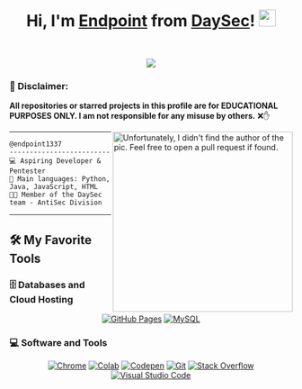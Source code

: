 <h1 align="center">
Hi, I'm <a href="https://github.com/endpoint1337" rel="nofollow" target="_blank">Endpoint</a> from <a href="https://discord.gg/qKMR2GRfhK" rel="nofollow" target="_blank">DaySec</a>!
  <img src="https://media.giphy.com/media/hvRJCLFzcasrR4ia7z/giphy.gif" width="30"></h1>
<br/>

<p align="center">
  <a href="https://github.com/DenverCoder1/readme-typing-svg" target="_blank"><img src="https://readme-typing-svg.herokuapp.com/?lines=Python%2C+Java%2C+JavaScript%2C+HTML;NetworkSecurity+Enthusiast;Always+Learning+New+Things!&center=true&width=500&height=50"></a>
</p>

### 🚨 Disclaimer:

**All repositories or starred projects in this profile are for EDUCATIONAL PURPOSES ONLY. I am not responsible for any misuse by others.** ❌✋

<img align="right" src="https://github.com/endpoint1337/endpoint1337/blob/main/dev.png" alt="Unfortunately, I didn't find the author of the pic. Feel free to open a pull request if found." width="320" />
<hr>

```
@endpoint1337
-------------------------
💻 Aspiring Developer & Pentester
🌟 Main languages: Python, Java, JavaScript, HTML
🧑‍💻 Member of the DaySec team - AntiSec Division
```
<hr>


## 🛠️ My Favorite Tools

### 🗄️ Databases and Cloud Hosting

<p align="center">
    <a href="https://pages.github.com" target="_blank"><img alt="GitHub Pages" src="https://img.shields.io/badge/GitHub%20Pages-%23327FC7.svg?style=for-the-badge&logo=github&logoColor=white"></a>
    <a href="https://mysql.com" target="_blank"><img alt="MySQL" src="https://img.shields.io/badge/MySQL-00000F?style=for-the-badge&logo=mysql&logoColor=white"></a>
</p>

### 💻 Software and Tools

<p align="center">
    <a href="https://www.google.com/chrome/" target="_blank"><img alt="Chrome" src="https://img.shields.io/badge/Chrome-3DDC84?style=for-the-badge&logo=google-chrome&logoColor=white"></a>
    <a href="https://colab.google" target="_blank"><img alt="Colab" src="https://img.shields.io/badge/Colab-00b56a.svg?style=for-the-badge&logo=google-colab&logoColor=white"></a>
    <a href="https://codepen.io" target="_blank"><img alt="Codepen" src="https://img.shields.io/badge/Codepen-000000.svg?style=for-the-badge&logo=codepen&logoColor=white"></a>
    <a href="https://git-scm.com" target="_blank"><img alt="Git" src="https://img.shields.io/badge/Git%20-%23F05033.svg?style=for-the-badge&logo=git&logoColor=white"></a>
    <a href="https://stackoverflow.co" target="_blank"><img alt="Stack Overflow" src="https://img.shields.io/badge/Stack%20Overflow-FE7A16?style=for-the-badge&logo=stack-overflow&logoColor=white"></a>
    <a href="https://code.visualstudio.com" target="_blank"><img alt="Visual Studio Code" src="https://img.shields.io/badge/Visual%20Studio%20Code-0078d7.svg?style=for-the-badge&logo=visual-studio-code&logoColor=white"></a>
</p>

